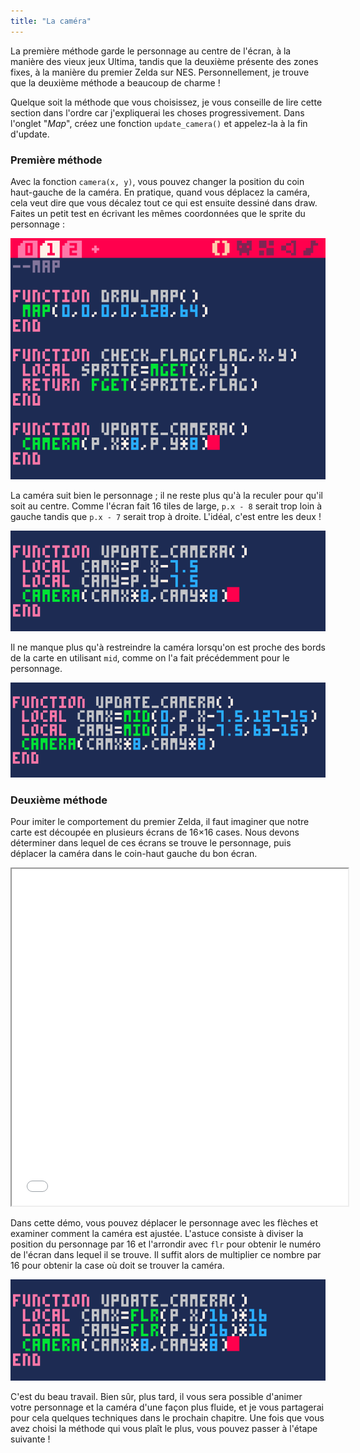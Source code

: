 ```yaml
---
title: "La caméra"
---
```


La première méthode garde le personnage au centre de l'écran, à la manière des vieux jeux Ultima, tandis que la deuxième présente des zones fixes, à la manière du premier Zelda sur NES. Personnellement, je trouve que la deuxième méthode a beaucoup de charme !

Quelque soit la méthode que vous choisissez, je vous conseille de lire cette section dans l'ordre car j'expliquerai les choses progressivement. Dans l'onglet "*Map*", créez une fonction `update_camera()` et appelez-la à la fin d'update.

### Première méthode

Avec la fonction `camera(x, y)`, vous pouvez changer la position du coin haut-gauche de la caméra. En pratique, quand vous déplacez la caméra, cela veut dire que vous décalez tout ce qui est ensuite dessiné dans draw. Faites un petit test en écrivant les mêmes coordonnées que le sprite du personnage :

![Première utilisation de la caméra](./camera.png)

La caméra suit bien le personnage ; il ne reste plus qu'à la reculer pour qu'il soit au centre. Comme l'écran fait 16 tiles de large, `p.x - 8` serait trop loin à gauche tandis que `p.x - 7` serait trop à droite. L'idéal, c'est entre les deux !

![Ajustement de la position de la caméra](./camera-methode-1.png)

Il ne manque plus qu'à restreindre la caméra lorsqu'on est proche des bords de la carte en utilisant `mid`, comme on l'a fait précédemment pour le personnage.

![Restriction de la position de la caméra](./camera-methode-1-mid.png)

### Deuxième méthode

Pour imiter le comportement du premier Zelda, il faut imaginer que notre carte est découpée en plusieurs écrans de 16×16 cases. Nous devons déterminer dans lequel de ces écrans se trouve le personnage, puis déplacer la caméra dans le coin-haut gauche du bon écran.

<iframe width="538" height="539"
  src="/jeux-pico-8/demo-camera/index.html">
</iframe>

Dans cette démo, vous pouvez déplacer le personnage avec les flèches et examiner comment la caméra est ajustée. L'astuce consiste à diviser la position du personnage par 16 et l'arrondir avec `flr` pour obtenir le numéro de l'écran dans lequel il se trouve. Il suffit alors de multiplier ce nombre par 16 pour obtenir la case où doit se trouver la caméra.

![Deuxième méthode de gestion de la caméra](./camera-methode-2.png)

C'est du beau travail. Bien sûr, plus tard, il vous sera possible d'animer votre personnage et la caméra d'une façon plus fluide, et je vous partagerai pour cela quelques techniques dans le prochain chapitre. Une fois que vous avez choisi la méthode qui vous plaît le plus, vous pouvez passer à l'étape suivante !

